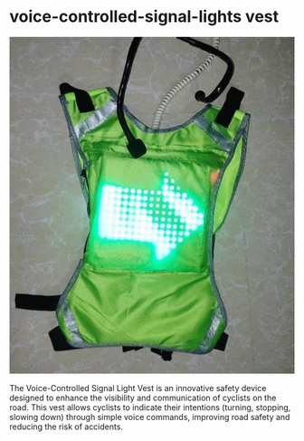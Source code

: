 # voice-controlled-signal-lights vest

![Image of the Prototype](voice-controlled%20signal%20lights%20vest.jpg)

The Voice-Controlled Signal Light Vest is an innovative safety device designed to enhance the visibility and communication of cyclists on the road. This vest allows cyclists to indicate their intentions (turning, stopping, slowing down) through simple voice commands, improving road safety and reducing the risk of accidents.
